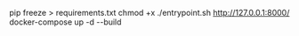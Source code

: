 pip freeze > requirements.txt
chmod +x ./entrypoint.sh 
http://127.0.0.1:8000/
docker-compose up -d --build
